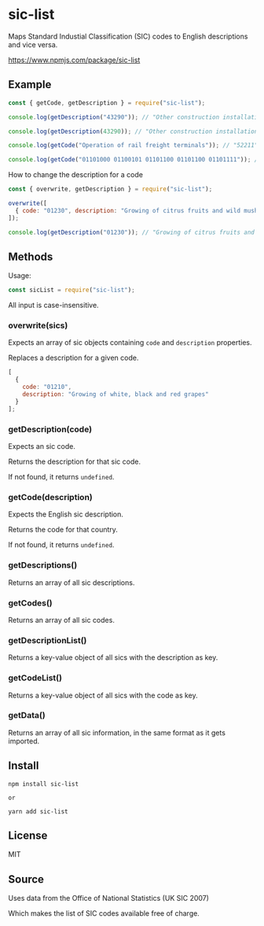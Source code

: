 # sic-list

Maps Standard Industial Classification (SIC) codes to English descriptions and vice versa.

https://www.npmjs.com/package/sic-list

<!-- add typescript typings -->
<!-- https://stackoverflow.com/questions/12687779/how-do-you-produce-a-d-ts-typings-definition-file-from-an-existing-javascript/38755883#38755883 -->
<!-- https://iamturns.com/typescript-babel/ -->
<!-- Integration of some CI -->

## Example

```js
const { getCode, getDescription } = require("sic-list");

console.log(getDescription("43290")); // "Other construction installation"

console.log(getDescription(43290)); // "Other construction installation"

console.log(getCode("Operation of rail freight terminals")); // "52211"

console.log(getCode("01101000 01100101 01101100 01101100 01101111")); // undefined
```

How to change the description for a code

```js
const { overwrite, getDescription } = require("sic-list");

overwrite([
  { code: "01230", description: "Growing of citrus fruits and wild mushrooms" }
]);

console.log(getDescription("01230")); // "Growing of citrus fruits and wild mushrooms"
```

## Methods

Usage:

```js
const sicList = require("sic-list");
```

All input is case-insensitive.

### overwrite(sics)

Expects an array of sic objects containing `code` and `description` properties.

Replaces a description for a given code.

```js
[
  {
    code: "01210",
    description: "Growing of white, black and red grapes"
  }
];
```

### getDescription(code)

Expects an sic code.

Returns the description for that sic code.

If not found, it returns `undefined`.

### getCode(description)

Expects the English sic description.

Returns the code for that country.

If not found, it returns `undefined`.

### getDescriptions()

Returns an array of all sic descriptions.

### getCodes()

Returns an array of all sic codes.

### getDescriptionList()

Returns a key-value object of all sics with the description as key.

### getCodeList()

Returns a key-value object of all sics with the code as key.

### getData()

Returns an array of all sic information, in the same format as it gets imported.

## Install

```cli
npm install sic-list

or

yarn add sic-list
```

## License

MIT

## Source

Uses data from the Office of National Statistics (UK SIC 2007)

Which makes the list of SIC codes available free of charge.
